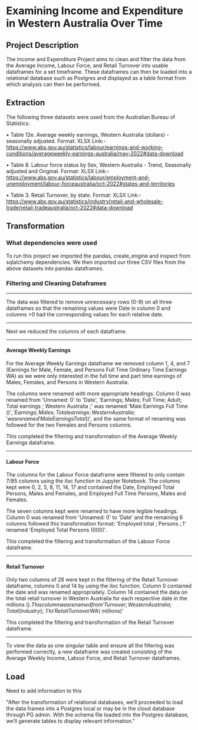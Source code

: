 # Examining Income and Expenditure in Western Australia Over Time

## Project Description

The Income and Expenditure Project aims to clean and filter the data from the Average Income, Labour Force, and Retail Turnover into usable dataframes for a set timeframe. These dataframes can then be loaded into a relational database such as Postgres and displayed as a table format from which analysis can then be performed.

## Extraction

The following three datasets were used from the Australian Bureau of Statistics:

• Table 12e. Average weekly earnings, Western Australia (dollars) - seasonally adjusted. Format:
XLSX
Link:- https://www.abs.gov.au/statistics/labour/earnings-and-working-conditions/averageweekly-earnings-australia/may-2022#data-download

• Table 8. Labour force status by Sex, Western Australia - Trend, Seasonally adjusted and Original.
Format: XLSX
Link:- https://www.abs.gov.au/statistics/labour/employment-and-unemployment/labour-forceaustralia/oct-2022#states-and-territories

• Table 3. Retail Turnover, by state. Format: XLSX
Link:- https://www.abs.gov.au/statistics/industry/retail-and-wholesale-trade/retail-tradeaustralia/oct-2022#data-download


## Transformation

### What dependencies were used

To run this project we imported the pandas, create_engine and inspect from sqlalchemy dependencies.
We then imported our three CSV files from the above datasets into pandas dataframes.

### Filtering and Cleaning Dataframes

_________________________________________________________________________________________________________________________________________________________________________

The data was filtered to remove unnecessary rows (0-9) on all three dataframes so that the remaining values were Date in column 0 and columns >0 had the corresponding values for each relative date.
_________________________________________________________________________________________________________________________________________________________________________


Next we reduced the columns of each dataframe.

_________________________________________________________________________________________________________________________________________________________________________

#### Average Weekly Earnings 

For the Average Weekly Earnings dataframe we removed column 1, 4, and 7 (Earnings for Male, Female, and Persons Full Time Ordinary Time Earnings WA) as we were only interested in the full time and part time earnings of Males, Females, and Persons in Western Australia.

The columns were renamed with more appropriate headings. Column 0 was renamed from 'Unnamed: 0' to 'Date', 'Earnings; Males; Full Time; Adult; Total earnings ; Western Australia ;' was renamed 'Male Earnings Full Time ($)', 'Earnings; Males; Total earnings ; Western Australia ;' was renamed 'Male Earnings Total ($)', and the same format of renaming was followed for the two Females and Persons columns.

This completed the filtering and transformation of the Average Weekly Earnings dataframe.
_________________________________________________________________________________________________________________________________________________________________________

#### Labour Force

The columns for the Labour Force dataframe were filtered to only contain 7/85 columns using the iloc function in Jupyter Notebook. The columns kept were 0, 2, 5, 8, 11, 14, 17 and contained the Date, Employed Total Persons, Males and Females, and Employed Full Time Persons, Males and Females.

The seven columns kept were renamed to have more legible headings. Column 0 was renamed from 'Unnamed: 0' to 'Date' and the remaining 6 columns followed this transformation format: 'Employed total ; Persons ;.1' renamed 'Employed Total Persons (000)'.

This completed the filtering and transformation of the Labour Force dataframe.
_________________________________________________________________________________________________________________________________________________________________________

#### Retail Turnover

Only two columns of 28 were kept in the filtering of the Retail Turnover dataframe, columns 0 and 14 by using the iloc function.
Column 0 contained the date and was renamed appropriately.
Column 14 contained the data on the total retail turnover in Western Australia for each respective date in the millions ($). This column was renamed from 'Turnover ; Western Australia ; Total (Industry) ;.1' to 'Retail Turnover WA ($ millions)'

This completed the filtering and transformation of the Retail Turnover dataframe.
_________________________________________________________________________________________________________________________________________________________________________


To view the data as one singular table and ensure all the filtering was performed correctly, a new dataframe was created consisting of the Average Weekly Income, Labour Force, and Retail Turnover dataframes.


## Load


Need to add information to this

"After the transformation of relational databases, we’ll proceeded to load the data frames into a Postgres
local or may be in the cloud database through PG admin. With the schema file loaded into the Postgres
database, we’ll generate tables to display relevant information."
